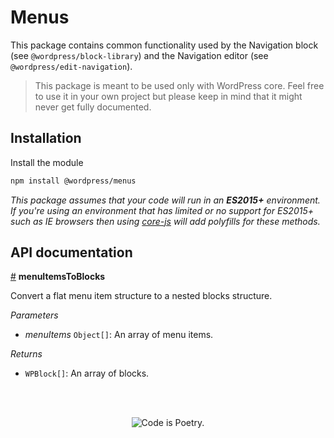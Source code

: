 # Menus

This package contains common functionality used by the Navigation block (see `@wordpress/block-library`) and the Navigation editor (see `@wordpress/edit-navigation`).

> This package is meant to be used only with WordPress core. Feel free to use it in your own project but please keep in mind that it might never get fully documented.

## Installation

Install the module

```bash
npm install @wordpress/menus
```

_This package assumes that your code will run in an **ES2015+** environment. If you're using an environment that has limited or no support for ES2015+ such as IE browsers then using [core-js](https://github.com/zloirock/core-js) will add polyfills for these methods._

## API documentation

<!-- START TOKEN(Autogenerated API docs) -->

<a name="menuItemsToBlocks" href="#menuItemsToBlocks">#</a> **menuItemsToBlocks**

Convert a flat menu item structure to a nested blocks structure.

_Parameters_

-   _menuItems_ `Object[]`: An array of menu items.

_Returns_

-   `WPBlock[]`: An array of blocks.


<!-- END TOKEN(Autogenerated API docs) -->

<br/><br/><p align="center"><img src="https://s.w.org/style/images/codeispoetry.png?1" alt="Code is Poetry." /></p>
